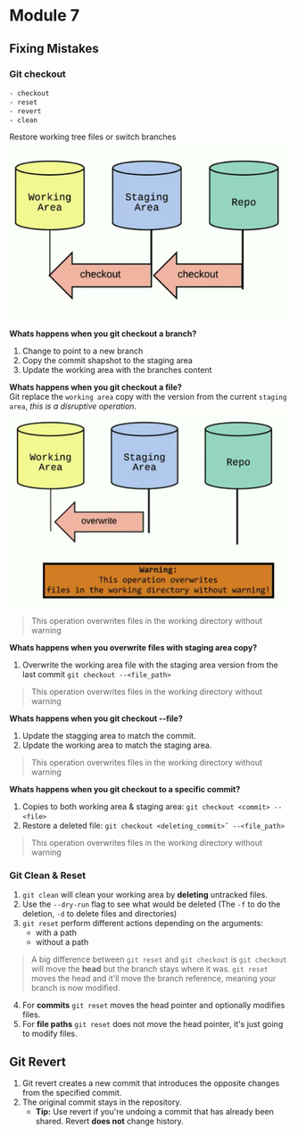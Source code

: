# Module 7

## Fixing Mistakes  
### Git checkout  
    - checkout
    - reset
    - revert
    - clean

Restore working tree files or switch branches  
![Restore working tree files or switch branches](https://github.com/Unosquare-CoE-JavaScript/miguel-juarez-coria/blob/main/git-in-depth/assets/images/restore-working-tree-files-or-switch-branches.png "Restore working tree files or switch branches")

**Whats happens when you git checkout a branch?**  
1. Change to point to a new branch  
2. Copy the commit shapshot to the staging area  
3. Update the working area with the branches content  

**Whats happens when you git checkout a file?**  
Git replace the `working area` copy with the version from the current `staging area`, *this is a disruptive operation*.  
 ![Git checkout files](https://github.com/Unosquare-CoE-JavaScript/miguel-juarez-coria/blob/main/git-in-depth/assets/images/git-checkout-files.png "Git checkout files")
> This operation overwrites files in the working directory without warning  

**Whats happens when you overwrite files with staging area copy?**  
1. Overwrite the working area file with the staging area version from the last commit `git checkout --<file_path>`  
> This operation overwrites files in the working directory without warning  

**Whats happens when you git checkout <commit> --file?**  
1. Update the stagging area to match the commit.  
2. Update the working area to match the staging area. 
> This operation overwrites files in the working directory without warning  

**Whats happens when you git checkout to a specific commit?**  
1. Copies to both working area & staging area: `git checkout <commit> --<file>`  
2. Restore a deleted file: `git checkout <deleting_commit>ˆ --<file_path>`  
> This operation overwrites files in the working directory without warning  

### Git Clean & Reset  
1. `git clean` will clean your working area by **deleting** untracked files.  
2. Use the `--dry-run` flag to see what would be deleted (The `-f` to do the deletion, `-d` to delete files and directories)  
3. `git reset` perform different actions depending on the arguments:  
    - with a path  
    - without a path  
> A big difference between `git reset` and `git checkout` is `git checkout` will move the **head** but the branch stays where it was. `git reset` moves the head and it'll move the branch reference, meaning your branch is now modified.  
4. For **commits** `git reset` moves the head pointer and optionally modifies files.  
5. For **file paths** `git reset` does not move the head pointer, it's just going to modify files.  

## Git Revert 
1. Git revert creates a new commit that introduces the opposite changes from the specified commit.  
2. The original commit stays in the repository.  
    - **Tip:** Use revert if you're undoing a commit that has already been shared. Revert **does not** change history.
